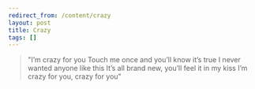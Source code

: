 ```yaml
---
redirect_from: /content/crazy
layout: post
title: Crazy
tags: []
---
```

> 
> "I’m crazy for you
> Touch me once and you’ll know it’s true
> I never wanted anyone like this
> It’s all brand new, you’ll feel it in my kiss
> I’m crazy for you, crazy for you"
> 
